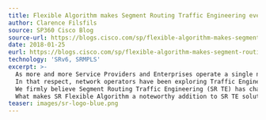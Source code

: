 ```yaml
---
title: Flexible Algorithm makes Segment Routing Traffic Engineering even more agile
author: Clarence Filsfils
source: SP360 Cisco Blog
source-url: https://blogs.cisco.com/sp/flexible-algorithm-makes-segment-routing-traffic-engineering-even-more-agile
date: 2018-01-25
eurl: https://blogs.cisco.com/sp/flexible-algorithm-makes-segment-routing-traffic-engineering-even-more-agile
technology: 'SRv6, SRMPLS'
excerpt: >-
  As more and more Service Providers and Enterprises operate a single network infrastructure to support an ever-increasing number of services, the ability to custom fit transport to application needs is critically important.
  In that respect, network operators have been exploring Traffic Engineering techniques for some years now but have obviously run into many scaling issues preventing them from having an end-to-end, fine-grained control over the myriad services they offer.
  We firmly believe Segment Routing Traffic Engineering (SR TE) has changed the game and has become the undisputed solution to deliver Traffic Engineering capabilities at scale.
  What makes SR Flexible Algorithm a noteworthy addition to SR TE solution?
teaser: images/sr-logo-blue.png
---
```

